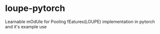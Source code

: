 # loupe-pytorch
Learnable mOdUle for Pooling fEatures(LOUPE) implementation in pytorch and it's example use
